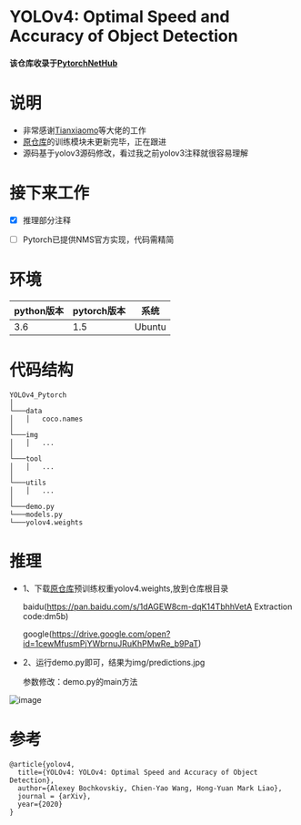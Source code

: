 # YOLOv4: Optimal Speed and Accuracy of Object Detection

#### 该仓库收录于[PytorchNetHub](https://github.com/bobo0810/PytorchNetHub)

# 说明
- 非常感谢[Tianxiaomo](https://github.com/Tianxiaomo)等大佬的工作
- [原仓库](https://github.com/Tianxiaomo/pytorch-YOLOv4)的训练模块未更新完毕，正在跟进
- 源码基于yolov3源码修改，看过我之前yolov3注释就很容易理解

# 接下来工作
 
- [x] 推理部分注释
- [ ] Pytorch已提供NMS官方实现，代码需精简


# 环境

| python版本 | pytorch版本 | 系统   |
|------------|-------------|--------|
| 3.6        | 1.5       | Ubuntu |


# 代码结构
```
YOLOv4_Pytorch
│
└───data
│   │   coco.names
│   
└───img
│   │   ...
│   
└───tool
│   │   ...
│   
└───utils
│   │   ...
│   
└───demo.py
└───models.py 
└───yolov4.weights

```

# 推理

- 1、下载[原仓库](https://github.com/Tianxiaomo/pytorch-YOLOv4)预训练权重yolov4.weights,放到仓库根目录

  baidu(https://pan.baidu.com/s/1dAGEW8cm-dqK14TbhhVetA     Extraction code:dm5b)

  google(https://drive.google.com/open?id=1cewMfusmPjYWbrnuJRuKhPMwRe_b9PaT)

- 2、运行demo.py即可，结果为img/predictions.jpg

  参数修改：demo.py的main方法

![image](https://github.com/bobo0810/YOLOv4_Pytorch/blob/master/img/predictions.jpg)




 # 参考

```
@article{yolov4,
  title={YOLOv4: YOLOv4: Optimal Speed and Accuracy of Object Detection},
  author={Alexey Bochkovskiy, Chien-Yao Wang, Hong-Yuan Mark Liao},
  journal = {arXiv},
  year={2020}
}
```

